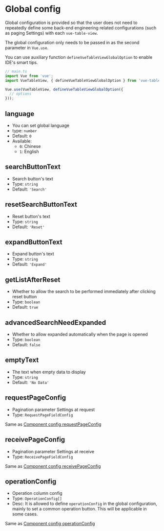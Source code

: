 # Global config

Global configuration is provided so that the user does not need to repeatedly define some back-end engineering related configurations (such as paging Settings) with each `vue-table-view`.

The global configuration only needs to be passed in as the second parameter in `Vue.use`.

You can use auxiliary function `defineVueTableViewGlobalOption` to enable IDE's smart tips.

```ts
// main.ts
import Vue from 'vue';
import VueTableView, { defineVueTableViewGlobalOption } from 'vue-table-view';

Vue.use(VueTableView, defineVueTableViewGlobalOption({
  // options
}));
```

## language
- You can set global language
- type: `number`
- Default: `0`
- Available:
  - `0`: Chinese
  - `1`: English

## searchButtonText
- Search button's text
- Type: `string`
- Default: `'Search'`

## resetSearchButtonText
- Reset button's text
- Type: `string`
- Default: `'Reset'`

## expandButtonText
- Expand button's text
- Type: `string`
- Default: `'Expand'`

## getListAfterReset
- Whether to allow the search to be performed immediately after clicking reset button
- Type: `boolean`
- Default: `true`

## advancedSearchNeedExpanded
- Whether to allow expanded automatically when the page is opened
- Type: `boolean`
- Default: `false`

## emptyText
- The text when empty data to display
- Type: `string`
- Default: `'No Data'`

## requestPageConfig
- Pagination parameter Settings at request
- Type: `RequestPageFieldConfig`

Same as [Component config requestPageConfig](component-config.md#requestpageconfig)

## receivePageConfig
- Pagination parameter Settings at receive
- Type: `ReceivePageFieldConfig`

Same as [Component config receivePageConfig](component-config.md#receivepageconfig)

## operationConfig
- Operation column config
- Type: `OperationConfig[]`
- Desc: It is allowed to define `operationConfig` in the global configuration, mainly to set a common operation button. This will be applicable in some cases.

Same as [Component config operationConfig](component-config.md#operationconfig)

